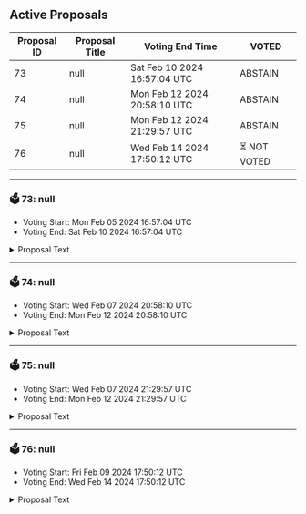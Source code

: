 ## Active Proposals

| Proposal ID | Proposal Title | Voting End Time | VOTED |
|-------------|----------------|-----------------|-------|
| 73 | null | Sat Feb 10 2024 16:57:04 UTC | ABSTAIN |
| 74 | null | Mon Feb 12 2024 20:58:10 UTC | ABSTAIN |
| 75 | null | Mon Feb 12 2024 21:29:57 UTC | ABSTAIN |
| 76 | null | Wed Feb 14 2024 17:50:12 UTC | ⏳ NOT VOTED |

---

### 🗳 73: null
- Voting Start: Mon Feb 05 2024 16:57:04 UTC
- Voting End: Sat Feb 10 2024 16:57:04 UTC

<details>
<summary>Proposal Text</summary>
 
null
</details>

---

### 🗳 74: null
- Voting Start: Wed Feb 07 2024 20:58:10 UTC
- Voting End: Mon Feb 12 2024 20:58:10 UTC

<details>
<summary>Proposal Text</summary>
 
null
</details>

---

### 🗳 75: null
- Voting Start: Wed Feb 07 2024 21:29:57 UTC
- Voting End: Mon Feb 12 2024 21:29:57 UTC

<details>
<summary>Proposal Text</summary>
 
null
</details>

---

### 🗳 76: null
- Voting Start: Fri Feb 09 2024 17:50:12 UTC
- Voting End: Wed Feb 14 2024 17:50:12 UTC

<details>
<summary>Proposal Text</summary>
 
null
</details>
